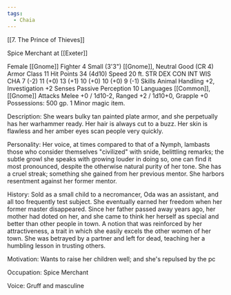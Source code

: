 ```yaml
---
tags:
  - Chaia
---
```

[[7. The Prince of Thieves]]

Spice Merchant at [[Exeter]]

Female [[Gnome]] Fighter 4
Small (3'3") [[Gnome]], Neutral Good (CR 4)
Armor Class 11
Hit Points 34 (4d10)
Speed 20 ft.
STR	DEX	CON	INT	WIS	CHA
7 (-2)	11 (+0)	13 (+1)	10 (+0)	10 (+0)	9 (-1)
Skills Animal Handling +2, Investigation +2
Senses Passive Perception 10
Languages [[Common]], [[Gnome]]
Attacks Melee +0 / 1d10-2, Ranged +2 / 1d10+0, Grapple +0
Possessions: 500 gp. 1 Minor magic item.

Description: She wears bulky tan painted plate armor, and she perpetually has her warhammer ready. Her hair is always cut to a buzz. Her skin is flawless and her amber eyes scan people very quickly.

Personality: Her voice, at times compared to that of a Nymph, lambasts those who consider themselves "civilized" with snide, belittling remarks; the subtle growl she speaks with growing louder in doing so, one can find it most pronounced, despite the otherwise natural purity of her tone. She has a cruel streak; something she gained from her previous mentor. She harbors resentment against her former mentor.

History: Sold as a small child to a necromancer, Oda was an assistant, and all too frequently test subject. She eventually earned her freedom when her former master disappeared. Since her father passed away years ago, her mother had doted on her, and she came to think her herself as special and better than other people in town. A notion that was reinforced by her attractiveness, a trait in which she easily excels the other women of her town. She was betrayed by a partner and left for dead, teaching her a humbling lesson in trusting others.

Motivation: Wants to raise her children well; and she's repulsed by the pc
 
Occupation: Spice Merchant

Voice: Gruff and masculine